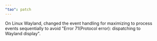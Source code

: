 ```yaml
---
"tao": patch
---
```


On Linux Wayland, changed the event handling for maximizing to process events sequentially to avoid "Error 71(Protocol error): dispatching to Wayland display".
